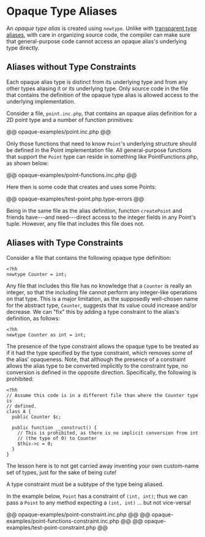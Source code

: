 # Opaque Type Aliases

An *opaque type alias* is created using `newtype`. Unlike with [transparent type aliases](./transparent.md), with care in organizing source code, the compiler can make sure that general-purpose code cannot access an opaque alias's underlying type directly.

## Aliases without Type Constraints

Each opaque alias type is distinct from its underlying type and from any other types aliasing it or its underlying type. Only source code in the file that contains the definition of the opaque type alias is allowed access to the underlying implementation. 

Consider a file, `point.inc.php`, that contains an opaque alias definition for a 2D point type and a number of function primitives:

@@ opaque-examples/point.inc.php @@

Only those functions that need to know `Point`'s underlying structure should be defined in the Point implementation file. All general-purpose functions that support the `Point` type can reside in something like PointFunctions.php, as shown below:

@@ opaque-examples/point-functions.inc.php @@

Here then is some code that creates and uses some Points:

@@ opaque-examples/test-point.php.type-errors @@

Being in the same file as the alias definition, function `createPoint` and friends have---and need---direct access to the integer fields in any Point's tuple. However, any file that includes this file does not.

## Aliases with Type Constraints

Consider a file that contains the following opaque type definition:

```
<?hh
newtype Counter = int;
```

Any file that includes this file has no knowledge that a `Counter` is really an integer, so that the including file cannot perform any integer-like operations on that type. This is a major limitation, as the supposedly well-chosen name for the abstract type, `Counter`, suggests that its value could increase and/or decrease. We can "fix" this by adding a type constraint to the alias's definition, as follows:

```
<?hh
newtype Counter as int = int;
```

The presence of the type constraint allows the opaque type to be treated as if it had the type specified by the type constraint, which removes some of the alias' opaqueness. Note, that although the presence of a constraint allows the alias type to be converted implicitly to the constraint type, no conversion is defined in the opposite direction. Specifically, the following is prohibited:

```
<?hh
// Assume this code is in a different file than where the Counter type is
// defined.
class A {
  public Counter $c;

  public function __construct() {
    // This is prohibited, as there is no implicit conversion from int 
    // (the type of 0) to Counter   
    $this->c = 0;
  }
} 
```

The lesson here is to not get carried away inventing your own custom-name set of types, just for the sake of being cute!

A type constraint must be a subtype of the type being aliased.

In the example below, `Point` has a constraint of `(int, int)`; thus we can pass a `Point` to any method expecting a `(int, int)` ... but not vice-versa!

@@ opaque-examples/point-constraint.inc.php @@
@@ opaque-examples/point-functions-constraint.inc.php @@
@@ opaque-examples/test-point-constraint.php @@
